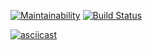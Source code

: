 [![Maintainability](https://api.codeclimate.com/v1/badges/178f44023b0768f5c1d8/maintainability)](https://codeclimate.com/github/kirill568/project-lvl1-s470/maintainability)
[![Build Status](https://travis-ci.org/kirill568/project-lvl1-s470.svg?branch=master)](https://travis-ci.org/kirill568/project-lvl1-s470)

[![asciicast](https://asciinema.org/a/7j0qc8n0fI5WZJCnwmnEqnSZ7.svg)](https://asciinema.org/a/7j0qc8n0fI5WZJCnwmnEqnSZ7)
